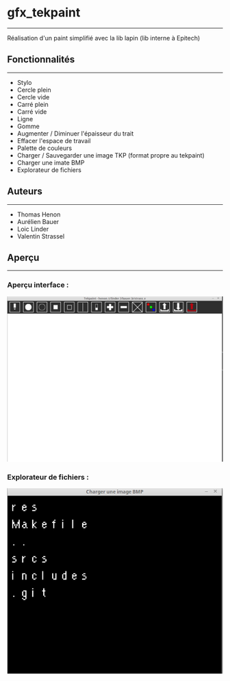# gfx_tekpaint
--------------
Réalisation d'un paint simplifié avec la lib lapin (lib interne à Epitech)

## Fonctionnalités
-----------------
* Stylo
* Cercle plein
* Cercle vide
* Carré plein
* Carré vide
* Ligne
* Gomme
* Augmenter / Diminuer l'épaisseur du trait
* Effacer l'espace de travail
* Palette de couleurs
* Charger / Sauvegarder une image TKP (format propre au tekpaint)
* Charger une imate BMP
* Explorateur de fichiers

## Auteurs
---------
* Thomas Henon
* Aurélien Bauer
* Loic Linder
* Valentin Strassel

## Aperçu
--------

### Aperçu interface :  
![aperçu interface](/res/interface.png)

### Explorateur de fichiers :
![explorateur de fichiers](/res/explorer.png)
